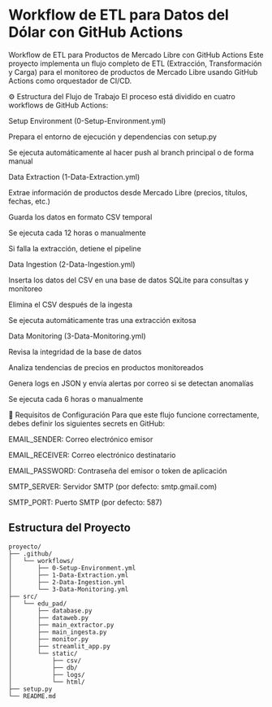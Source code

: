 # Workflow de ETL para Datos del Dólar con GitHub Actions

Workflow de ETL para Productos de Mercado Libre con GitHub Actions
Este proyecto implementa un flujo completo de ETL (Extracción, Transformación y Carga) para el monitoreo de productos de Mercado Libre usando GitHub Actions como orquestador de CI/CD.

⚙️ Estructura del Flujo de Trabajo
El proceso está dividido en cuatro workflows de GitHub Actions:

Setup Environment (0-Setup-Environment.yml)

Prepara el entorno de ejecución y dependencias con setup.py

Se ejecuta automáticamente al hacer push al branch principal o de forma manual

Data Extraction (1-Data-Extraction.yml)

Extrae información de productos desde Mercado Libre (precios, títulos, fechas, etc.)

Guarda los datos en formato CSV temporal

Se ejecuta cada 12 horas o manualmente

Si falla la extracción, detiene el pipeline

Data Ingestion (2-Data-Ingestion.yml)

Inserta los datos del CSV en una base de datos SQLite para consultas y monitoreo

Elimina el CSV después de la ingesta

Se ejecuta automáticamente tras una extracción exitosa

Data Monitoring (3-Data-Monitoring.yml)

Revisa la integridad de la base de datos

Analiza tendencias de precios en productos monitoreados

Genera logs en JSON y envía alertas por correo si se detectan anomalías

Se ejecuta cada 6 horas o manualmente

🔐 Requisitos de Configuración
Para que este flujo funcione correctamente, debes definir los siguientes secrets en GitHub:

EMAIL_SENDER: Correo electrónico emisor

EMAIL_RECEIVER: Correo electrónico destinatario

EMAIL_PASSWORD: Contraseña del emisor o token de aplicación

SMTP_SERVER: Servidor SMTP (por defecto: smtp.gmail.com)

SMTP_PORT: Puerto SMTP (por defecto: 587)



## Estructura del Proyecto

```
proyecto/
├── .github/
│   └── workflows/
│       ├── 0-Setup-Environment.yml
│       ├── 1-Data-Extraction.yml
│       ├── 2-Data-Ingestion.yml
│       └── 3-Data-Monitoring.yml
├── src/
│   └── edu_pad/
│       ├── database.py
│       ├── dataweb.py
│       ├── main_extractor.py
│       ├── main_ingesta.py
│       ├── monitor.py
│       ├── streamlit_app.py
│       └── static/
│           ├── csv/
│           ├── db/
│           ├── logs/
│           └── html/
├── setup.py
└── README.md
